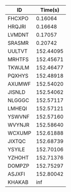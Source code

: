 |ID|Time(s)|
|-|-|
|FHCXPO|0.16064|
|HRQJRI|0.16648|
|LVMDNT|0.17057|
|SRASMR|0.20742|
|UULTVT|152.44095|
|MRHTFS|152.45671|
|TKWJLM|152.46477|
|PQXHYS|152.48918|
|AXUMWF|152.54020|
|JISNLD|152.54062|
|NLGGGC|152.57117|
|LMHEQI|152.57121|
|YSWVNF|152.57160|
|WVYNJR|152.58640|
|WCXUMP|152.61888|
|JIXTQC|152.68739|
|YSYILE|152.70106|
|YZHOHT|152.71376|
|DOMPZP|152.75297|
|ASJXFI|152.80042|
|KHAKAB|inf|
